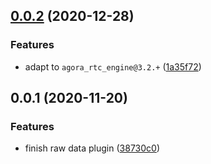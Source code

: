 ## [0.0.2](https://github.com/LichKing-2234/flutter_agora_rtc_rawdata/compare/v0.0.1...v0.0.2) (2020-12-28)


### Features

* adapt to `agora_rtc_engine@3.2.+` ([1a35f72](https://github.com/LichKing-2234/flutter_agora_rtc_rawdata/commit/1a35f7204bad0e18b8eb6f736476159ea0aa4c8c))

## 0.0.1 (2020-11-20)


### Features

* finish raw data plugin ([38730c0](https://github.com/LichKing-2234/flutter_agora_rtc_rawdata/commit/38730c0e080b7a418a7a458140b4140734183178))


